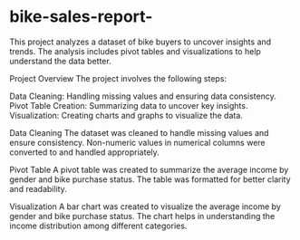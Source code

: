 # bike-sales-report-
This project analyzes a dataset of bike buyers to uncover insights and trends. The analysis includes pivot tables and visualizations to help understand the data better.

Project Overview
The project involves the following steps:

Data Cleaning: Handling missing values and ensuring data consistency.
Pivot Table Creation: Summarizing data to uncover key insights.
Visualization: Creating charts and graphs to visualize the data.

Data Cleaning
The dataset was cleaned to handle missing values and ensure consistency. Non-numeric values in numerical columns were converted to  and handled appropriately.

Pivot Table
A pivot table was created to summarize the average income by gender and bike purchase status. The table was formatted for better clarity and readability.

Visualization
A bar chart was created to visualize the average income by gender and bike purchase status. The chart helps in understanding the income distribution among different categories.

